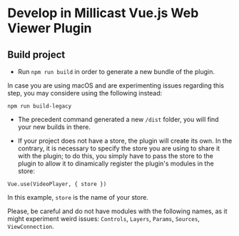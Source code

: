 # Develop in Millicast Vue.js Web Viewer Plugin

## Build project

- Run `npm run build` in order to generate a new bundle of the plugin.

In case you are using macOS and are experimenting issues regarding this step, you may considere using the following instead:
```
npm run build-legacy
```

- The precedent command generated a new `/dist` folder, you will find your new builds in there.

- If your project does not have a store, the plugin will create its own. In the contrary, it is necessary to specify the store you are using to share it with the plugin; to do this, you simply have to pass the store to the plugin to allow it to dinamically register the plugin's modules in the store:
```
Vue.use(VideoPlayer, { store })
```
In this example, `store` is the name of your store.

Please, be careful and do not have modules with the following names, as it might experiment weird issues: `Controls`, `Layers`, `Params`, `Sources`, `ViewConnection`.